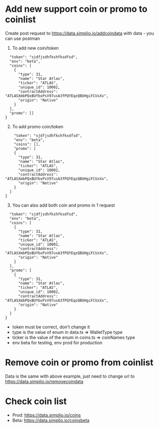 # Add new support coin or promo to coinlist

Create post request to https://data.simplio.io/addcoindata with data - you can use postman
1. To add new coin/token
```{
  "token": "sjdfjsdhfkshfksdfsd",
  "env": "beta",
  "coins": [
    {
      "type": 31,
      "name": "Star Atlas",
      "ticker": "ATLAS",
      "unique_id": 10002,
      "contractAddress": "ATLASXmbPQxBUYbxPsV97usA3fPQYEqzQBUHgiFCUsXx",
      "origin": "Native"
    }
  ],
  "promo": []
}
```
2. To add promo coin/token
```{
    "token": "sjdfjsdhfkshfksdfsd",
    "env": "beta",
    "coins": [],
    "promo": [
    {
      "type": 31,
      "name": "Star Atlas",
      "ticker": "ATLAS",
      "unique_id": 10002,
      "contractAddress": "ATLASXmbPQxBUYbxPsV97usA3fPQYEqzQBUHgiFCUsXx",
      "origin": "Native"
    }
  ]
}
```
3. You can also add both coin and promo in 1 request
```{
  "token": "sjdfjsdhfkshfksdfsd",
  "env": "beta",
  "coins": [
    {
      "type": 31,
      "name": "Star Atlas",
      "ticker": "ATLAS",
      "unique_id": 10002,
      "contractAddress": "ATLASXmbPQxBUYbxPsV97usA3fPQYEqzQBUHgiFCUsXx",
      "origin": "Native"
    }
  ],
  "promo": [
    {
      "type": 31,
      "name": "Star Atlas",
      "ticker": "ATLAS",
      "unique_id": 10002,
      "contractAddress": "ATLASXmbPQxBUYbxPsV97usA3fPQYEqzQBUHgiFCUsXx",
      "origin": "Native"
    }
  ]
}
```

* token must be correct, don't change it
* type is the value of enum in data.ts => WalletType type
* ticker is the value of the enum in coins.ts => coinNames type
* env beta for testing, env prod for production

# Remove coin or promo from coinlist

Data is the same with above example, just need to change url to https://data.simplio.io/removecoindata

# Check coin list
* Prod: https://data.simplio.io/coins
* Beta: https://data.simplio.io/coinsbeta

